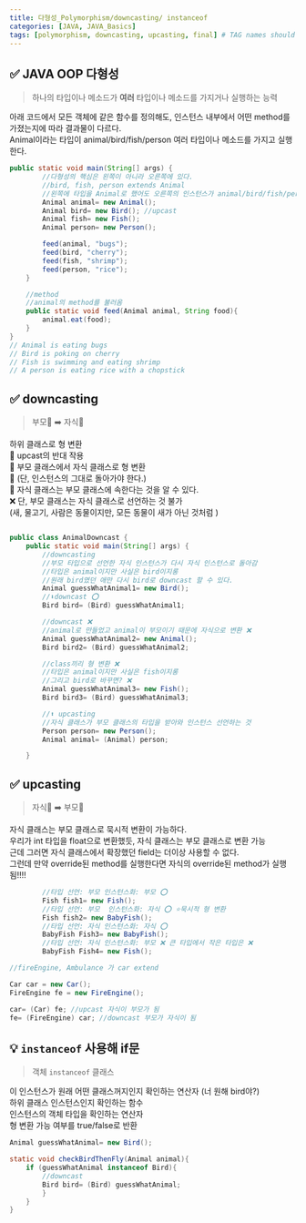 ```yaml
---
title: 다형성_Polymorphism/downcasting/ instanceof
categories: [JAVA, JAVA_Basics]
tags: [polymorphism, downcasting, upcasting, final] # TAG names should always be lowercase
---
```


## ✅ JAVA OOP 다형성

> 하나의 타입이나 메소드가 **여러** 타입이나 메소드를 가지거나 실행하는 능력

아래 코드에서 모든 객체에 같은 함수를 정의해도, 인스턴스 내부에서 어떤 method를 가졌는지에 따라 결과물이 다르다.<br>
Animal이라는 타입이 animal/bird/fish/person 여러 타입이나 메소드를 가지고 실행한다. <br>

```java
public static void main(String[] args) {
        //다형성의 핵심은 왼쪽이 아니라 오른쪽에 있다.
        //bird, fish, person extends Animal
        //왼쪽에 타입을 Animal로 했어도 오른쪽의 인스턴스가 animal/bird/fish/person인지에 따라 행위가 달라진다.
        Animal animal= new Animal();
        Animal bird= new Bird(); //upcast
        Animal fish= new Fish();
        Animal person= new Person();

        feed(animal, "bugs");
        feed(bird, "cherry");
        feed(fish, "shrimp");
        feed(person, "rice");
    }

    //method
    //animal의 method를 불러옴
    public static void feed(Animal animal, String food){
        animal.eat(food);
    }
}
// Animal is eating bugs
// Bird is poking on cherry
// Fish is swimming and eating shrimp
// A person is eating rice with a chopstick
```

## ✅ downcasting

> 부모🐓 ➡️ 자식🐥

하위 클래스로 형 변환<br>
🟰 upcast의 반대 작용 <br>
🟰 부모 클래스에서 자식 클래스로 형 변환 <br>
🟰 (단, 인스턴스의 그대로 돌아가야 한다.) <br>
🟰 자식 클래스는 부모 클래스에 속한다는 것을 알 수 있다. <br>
❌ 단, 부모 클래스는 자식 클래스로 선언하는 것 불가 <br>
(새, 물고기, 사람은 동물이지만, 모든 동물이 새가 아닌 것처럼 ) <br>

```java

public class AnimalDowncast {
    public static void main(String[] args) {
        //downcasting
        //부모 타입으로 선언한 자식 인스턴스가 다시 자식 인스턴스로 돌아감
        //타입은 animal이지만 사실은 bird이지롱
        //원래 bird였던 애만 다시 bird로 downcast 할 수 있다.
        Animal guessWhatAnimal1= new Bird();
        //⬇️downcast ⭕️
        Bird bird= (Bird) guessWhatAnimal1;

        //downcast ❌
        //animal로 만들었고 animal이 부모이기 때문에 자식으로 변환 ❌
        Animal guessWhatAnimal2= new Animal();
        Bird bird2= (Bird) guessWhatAnimal2;

        //class끼리 형 변환 ❌
        //타입은 animal이지만 사실은 fish이지롱
        //그리고 bird로 바꾸면? ❌
        Animal guessWhatAnimal3= new Fish();
        Bird bird3= (Bird) guessWhatAnimal3;

        //⬆️ upcasting
        //자식 클래스가 부모 클래스의 타입을 받아와 인스턴스 선언하는 것
        Person person= new Person();
        Animal animal= (Animal) person;

    }
```

## ✅ upcasting

> 자식🐥 ➡️ 부모🐓

자식 클래스는 부모 클래스로 묵시적 변환이 가능하다. <br>
우리가 int 타입을 float으로 변환했듯, 자식 클래스는 부모 클래스로 변환 가능 <br>
근데 그러면 자식 클래스에서 확장했던 field는 더이상 사용할 수 없다. <br>
그런데 만약 override된 method를 실행한다면 자식의 override된 method가 실행됨!!!! <br>

```java
        //타입 선언: 부모 인스턴스화: 부모 ⭕️
        Fish fish1= new Fish();
        //타입 선언: 부모  인스턴스화: 자식 ⭕️ ⭐️묵시적 형 변환
        Fish fish2= new BabyFish();
        //타입 선언: 자식 인스턴스화: 자식 ⭕️
        BabyFish Fish3= new BabyFish();
        //타입 선언: 자식 인스턴스화: 부모 ❌ 큰 타입에서 작은 타입은 ❌
        BabyFish Fish4= new Fish();
```

```java
//fireEngine, Ambulance 가 car extend

Car car = new Car();
FireEngine fe = new FireEngine();

car= (Car) fe; //upcast 자식이 부모가 됨
fe= (FireEngine) car; //downcast 부모가 자식이 됨
```

## 💡 `instanceof` 사용해 if문

> 객체 `instanceof` 클래스

이 인스턴스가 원래 어떤 클래스꺼지인지 확인하는 연산자 (너 원해 bird야?) <br>
하위 클래스 인스턴스인지 확인하는 함수 <br>
인스턴스의 객체 타입을 확인하는 연산자 <br>
형 변환 가능 여부를 true/false로 반환 <br>

```java
Animal guessWhatAnimal= new Bird();

static void checkBirdThenFly(Animal animal){
    if (guessWhatAnimal instanceof Bird){
        //downcast
        Bird bird= (Bird) guessWhatAnimal;
        }
    }
}
```
